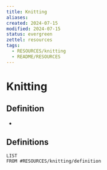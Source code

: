 ```yaml
---
title: Knitting
aliases: 
created: 2024-07-15
modified: 2024-07-15
status: evergreen
zettel: resources
tags:
  - RESOURCES/knitting
  - README/RESOURCES
---
```

# Knitting

## Definition
- 
## Definitions
```dataview
LIST
FROM #RESOURCES/knitting/definition
```